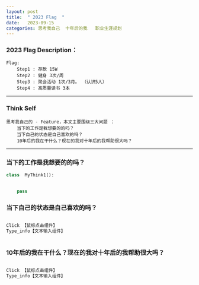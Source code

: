 ```yaml
---
layout: post
title:  " 2023 Flag  "
date:   2023-09-15 
categories: 思考我自己  十年后的我   职业生涯规划
---
```

### 2023  Flag   Description：
	Flag:
		Step1 : 存款 15W 
		Step2 : 健身 3次/周
		Step3 : 聚会活动 1次/3月。 （认识5人）
		Step4 : 高质量读书 3本

---
### Think Self
    思考我自己的 - Feature，本文主要围绕三大问题 ： 
        当下的工作是我想要的的吗？ 
        当下自己的状态是自己喜欢的吗？
        10年后的我在干什么？现在的我对十年后的我帮助很大吗？

---

<h3> 当下的工作是我想要的的吗？ </h3>



```python
class  MyThink1():
    

    pass


```



<h3> 当下自己的状态是自己喜欢的吗？</h3>

```python

Click 【鼠标点击组件】 
Type_info【文本输入组件】  



```


<h3> 10年后的我在干什么？现在的我对十年后的我帮助很大吗？</h3>


```python

Click 【鼠标点击组件】 
Type_info【文本输入组件】  



```
